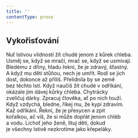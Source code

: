 ```yaml
---
title: ''
contentType: prose
---
```


## Vykořisťování

Nuť lstivou vlídností žít chudé jenom z kůrek chleba.  
Usměj se, když se mračí, mrač se, když se usmívají.  
Bledému z dřiny, hladu řekni, že je zdravý, šťastný.  
A když mu děti stůňou, nech je umřít. Rodí se jich  
dost, dokonce až příliš. Přelidnila by se země  
bez těchto lstí. Když naučíš žít chudé v odříkání,  
okázale jim dávej kůrky chleba. Chytrácky  
zveličuj dárky. Zpracuj člověka, ať po nich touží.  
Když vzdychá, bledne, říkej mu, že kypí zdravím.  
Kaž odříkání. Řekni, že je přesycen a zpit  
kořalkou, ač víš, že si může dopřát jenom chléb  
a vodu. Lichoť jeho ženě, lituj děti, dokud  
je všechny lstivě nezkrotíme jako křepeláky.
